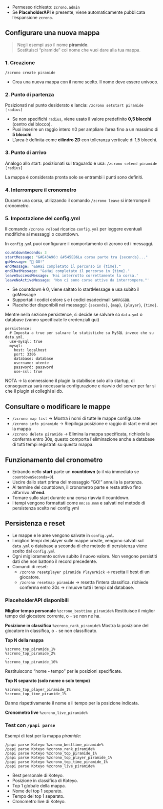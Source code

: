 - Permesso richiesto: `zcrono.admin`
- Se **PlaceholderAPI** è presente, viene automaticamente pubblicata l’espansione `zcrono`.
## Configurare una nuova mappa

> Negli esempi uso il nome **piramide**.  
> Sostituisci “piramide” col nome che vuoi dare alla tua mappa.

### 1. Creazione
	/zcrono create piramide
- Crea una nuova mappa con il nome scelto. Il nome deve essere univoco.

### 2. Punto di partenza

Posizionati nel punto desiderato e lancia:
	`/zcrono setstart piramide [radius]`

- Se non specifichi `radius`, viene usato il valore predefinito **0,5 blocchi** (centro del blocco).
- Puoi inserire un raggio intero ≥0 per ampliare l’area fino a un massimo di **5 blocchi**.
- L’area è definita come **cilindro 2D** con tolleranza verticale di 1,5 blocchi.

### 3. Punto di arrivo
Analogo allo start: posizionati sul traguardo e usa:
	`/zcrono setend piramide [radius]`

La mappa è considerata pronta solo se entrambi i punti sono definiti.

### 4. Interrompere il cronometro
Durante una corsa, utilizzando il comando `/zcrono leave` si interrompe il cronometro.

### 5. Impostazione del config.yml
 Il comando `/zcrono reload` ricarica `config.yml` per leggere eventuali modifiche ai messaggi o countdown.
 
In `config.yml` puoi configurare il comportamento di zcrono ed i messaggi.
```yaml
countdownSeconds: 3
startMessage: "&#E43A96⏱ &#545EB6La corsa parte tra {seconds}..."
goMessage: "🏁 GO!"
endMessage: "&aHai completato il percorso in {time}."
endChatMessage: "&aHai completato il percorso in {time}."
leaveSuccessMessage: 'Hai interrotto correttamente la corsa.'  
leaveNoActiveMessage: 'Non ci sono corse attive da interrompere."'
```
- Se countdown è 0, viene saltato lo startMessage e usa subito il goMessage
- Supportati i codici colore `&` e i codici esadecimali `&#RRGGBB`.
- Placeholder disponibili nei messaggi: `{seconds}`, `{map}`, `{player}`, `{time}`.

Mentre nella sezione persistence, si decide se salvare so `data.yml` o database (vanno specificate le credenziali qui)
```
persistence:  
  # Imposta a true per salvare le statistiche su MySQL invece che su data.yml.  
  use-mysql: true  
  mysql:  
    host: localhost  
    port: 3306  
    database: database  
    username: utente  
    password: password  
    use-ssl: true
```

NOTA -> la connessione il plugin la stabilisce solo allo startup, di conseguenza sarà necessaria configurazione e riavvio del server per far si che il plugin si colleghi al db.
## Consultare o modificare le mappe
- `/zcrono map list` -> Mostra i nomi di tutte le mappe configurate
- `/zcrono info piramide` -> Riepiloga posizione e raggio di start e end per la mappa
- `/zcrono delete piramide` -> Elimina la mappa specificata, richiede la conferma entro 30s, questo comporta l'eliminazione anche a database di tutti tempi registrati su questa mappa.

## Funzionamento del cronometro

- Entrando nello **start** parte un **countdown** (o il via immediato se `countdownSeconds=0`).
- Uscire dallo start prima del messaggio “GO!” annulla la partenza.
- Al termine del countdown, il cronometro parte e resta attivo fino all’arrivo all’**end**.
- Tornare sullo start durante una corsa riavvia il countdown.
- I tempi vengono formattati come `mm:ss.mmm` e salvati nel metodo di persistenza scelto nel config.yml

## Persistenza e reset

- Le mappe e le aree vengono salvate in `config.yml`.
- I migliori tempi dei player sulle mappe create, vengono salvati sul `data.yml` o database a seconda di che metodo di persistenza viene scelto dal `config.yml`
- Ogni miglioramento scrive subito il nuovo valore. Non vengono persistiti dati che non battono il record precedente.
- Comandi di reset:
    - `/zcrono resetplayer piramide PlayerNick` → resetta il best di un giocatore.
    - `/zcrono resetmap piramide` → resetta l’intera classifica. richiede conferma entro 30s -> rimuove tutti i tempi dal database.


### PlaceholderAPI disponibili

 **Miglior tempo personale**
`%zcrono_besttime_piramide%` 
Restituisce il miglior tempo del giocatore corrente, o `-` se non ne ha.

**Posizione in classifica**
`%zcrono_rank_piramide%`
Mostra la posizione del giocatore in classifica, o `-` se non classificato.

**Top N della mappa**
```
%zcrono_top_piramide_1%
%zcrono_top_piramide_2%
..
%zcrono_top_piramide_10%
```
Restituiscono “nome - tempo” per le posizioni specificate.

**Top N separato (solo nome o solo tempo)**
```
%zcrono_top_player_piramide_1%
%zcrono_top_time_piramide_1%
```
Danno rispettivamente il nome e il tempo per la posizione indicata.

**Cronometro live**
`%zcrono_live_piramide%`
### Test con `/papi parse`

Esempi di test per la mappa _piramide_:

```
/papi parse Koteyo %zcrono_besttime_piramide%
/papi parse Koteyo %zcrono_rank_piramide%
/papi parse Koteyo %zcrono_top_piramide_1%
/papi parse Koteyo %zcrono_top_player_piramide_1%
/papi parse Koteyo %zcrono_top_time_piramide_1%
/papi parse Koteyo %zcrono_live_piramide%
```

- Best personale di Koteyo.
- Posizione in classifica di Koteyo.
- Top 1 globale della mappa.
- Nome del top 1 separato.
- Tempo del top 1 separato.
- Cronometro live di Koteyo.

